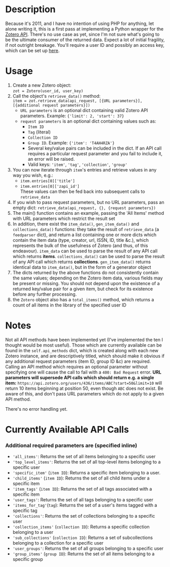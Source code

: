 # Description #

Because it's 2011, and I have no intention of using PHP for anything, let alone writing it, this is a first pass at implementing a Python wrapper for the [Zotero API][1]. There's no use case as yet, since I'm not sure what's going to be the ultimate consumer of the returned data. Expect a lot of initial fragility, if not outright breakage. You'll require a user ID and possibly an access key, which can be set up [here][2].

# Usage #

1. Create a new Zotero object:  
`zot = Zotero(user_id, user_key)`  
2. Call the object's `retrieve_data()` method:  
`item = zot.retrieve_data(api_request, [{URL parameters}], [{additional request parameters}])`  
    * `URL parameters` is an optional dict containing valid Zotero API parameters. Example: `{'limit': 2, 'start': 37}`  
    * `request parameters` is an optional dict containing values such as:  
        * `Item ID`  
        * `Tag` (literal)  
        * `Collection ID`  
        * `Group ID`. Example: `{'item': 'T4AH4RZA'}`  
        * Several key/value pairs can be included in the dict. If an API call requires a particular request parameter and you fail to include it, an error will be raised.
        * Valid keys: `'item'`, `'tag'`, `'collection'`, `'group'`
3. You can now iterate through `item`'s entries and retrieve values in any way you wish, e.g.:  
    * `item.entries[0]['title']`  
    * `item.entries[0]['zapi_id']`  
    These values can then be fed back into subsequent calls to `retrieve_data` 
4. If you wish to pass request parameters, but no URL parameters, pass an empty dict: `retrieve_data(api_request, {}, {request parameters})`  
5. The main() function contains an example, passing the 'All Items' method with URL parameters which restrict the result set
6. In addition, there exist the `item_data()`, `gen_item_data()` and `collections_data()` functions: they take the result of `retrieve_data` (a `feedparser` dict), and return a list containing one or more dicts which contain the item data (type, creator, url, ISSN, ID, title &c.), which represents the bulk of the usefulness of Zotero (and thus, of this endeavour). `item_data` can be used to parse the result of any API call which returns **items**. `collections_data()` can be used to parse the result of any API call which returns **collections**. `gen_item_data()` returns identical data to `item_data()`, but in the form of a generator object
7. The dicts returned by the above functions do not consistently contain the same values; depending on the Zotero item data, various fields may be present or missing. You should not depend upon the existence of a returned key/value pair for a given item, but check for its existence before any further processing.
8. the `Zotero` object also has a `total_items()` method, which returns a count of all items in the library of the specified user ID

# Notes #

Not all API methods have been implemented yet (I've implemented the ten I thought would be most useful). Those which are currently available can be found in the `self.api_methods` dict, which is created along with each new Zotero instance, and are descriptively titled, which should make it obvious if any additional request parameters (item ID, group ID &c) are required. Calling an API method which requires an optional parameter without specifying one will cause the call to fail with a `400: Bad Request` error. **URL parameters will supersede API calls which should return e.g. a single item:** `https://api.zotero.org/users/436/items/ABC?start=50&limit=10` will return 10 items beginning at position 50, even though `ABC` does not exist. Be aware of this, and don't pass URL parameters which do not apply to a given API method.

There's no error handling yet.


# Currently Available API Calls #

### Additional required parameters are (specified inline) ###


* `'all_items'`: Returns the set of all items belonging to a specific user
* `'top_level_items'`: Returns the set of all top-level items belonging to a specific user
* `'specific_item'` (`item ID`): Returns a specific item belonging to a user.
* `'child_items'` (`item ID`): Returns the set of all child items under a specific item 
* `'item_tags'` (`item ID`): Returns the set of all tags associated with a specific item
* `'user_tags'`: Returns the set of all tags belonging to a specific user
* `'items_for_tag'`(`tag`): Returns the set of a user's items tagged with a specific tag
* `'collections'`: Returns the set of collections belonging to a specific user
* `'collection_items'` (`collection ID`): Returns a specific collection belonging to a user
* `'sub_collections'` (`collection ID`): Returns a set of subcollections belonging to a collection for a specific user
* `'user_groups'`: Returns the set of all groups belonging to a specific user
* `'group_items'` (`group ID`): Returns the set of all items belonging to a specific group


[1]: http://www.zotero.org/support/dev/server_api "Zotero Server API"
[2]: http://www.zotero.org/settings/keys/new "New Zotero Access Credentials"